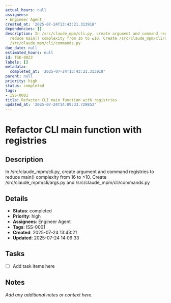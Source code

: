 ```yaml
---
actual_hours: null
assignees:
- Engineer Agent
created_at: '2025-07-24T13:43:21.313918'
dependencies: []
description: In /src/claude_mpm/cli.py, create argument and command registries to
  reduce main() complexity from 16 to ≤10. Create /src/claude_mpm/cli/args.py and
  /src/claude_mpm/cli/commands.py
due_date: null
estimated_hours: null
id: TSK-0023
labels: []
metadata:
  completed_at: '2025-07-24T13:43:21.313918'
parent: null
priority: high
status: completed
tags:
- ISS-0001
title: Refactor CLI main function with registries
updated_at: '2025-07-24T14:09:33.729853'
---
```


# Refactor CLI main function with registries

## Description
In /src/claude_mpm/cli.py, create argument and command registries to reduce main() complexity from 16 to ≤10. Create /src/claude_mpm/cli/args.py and /src/claude_mpm/cli/commands.py

## Details
- **Status**: completed
- **Priority**: high
- **Assignees**: Engineer Agent
- **Tags**: ISS-0001
- **Created**: 2025-07-24 13:43:21
- **Updated**: 2025-07-24 14:09:33

## Tasks
- [ ] Add task items here

## Notes
_Add any additional notes or context here._
